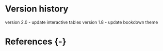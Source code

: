 # Version history

version 2.0 - update interactive tables
version 1.8 - update bookdown theme


# References {-}

